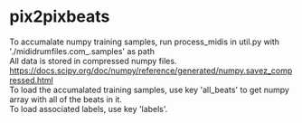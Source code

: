 # pix2pixbeats
To accumalate numpy training samples, run process_midis in util.py with './mididrumfiles.com_.samples' as path
</br>
All data is stored in compressed numpy files. https://docs.scipy.org/doc/numpy/reference/generated/numpy.savez_compressed.html </br>
To load the accumalated training samples, use key 'all_beats' to get numpy array with all of the beats in it. </br>
To load associated labels, use key 'labels'.